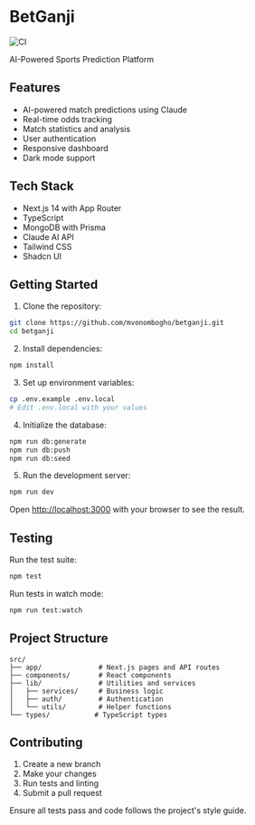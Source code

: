 # BetGanji

![CI](https://github.com/mvonombogho/betganji/workflows/CI/badge.svg)

AI-Powered Sports Prediction Platform

## Features

- AI-powered match predictions using Claude
- Real-time odds tracking
- Match statistics and analysis
- User authentication
- Responsive dashboard
- Dark mode support

## Tech Stack

- Next.js 14 with App Router
- TypeScript
- MongoDB with Prisma
- Claude AI API
- Tailwind CSS
- Shadcn UI

## Getting Started

1. Clone the repository:
```bash
git clone https://github.com/mvonombogho/betganji.git
cd betganji
```

2. Install dependencies:
```bash
npm install
```

3. Set up environment variables:
```bash
cp .env.example .env.local
# Edit .env.local with your values
```

4. Initialize the database:
```bash
npm run db:generate
npm run db:push
npm run db:seed
```

5. Run the development server:
```bash
npm run dev
```

Open [http://localhost:3000](http://localhost:3000) with your browser to see the result.

## Testing

Run the test suite:
```bash
npm test
```

Run tests in watch mode:
```bash
npm run test:watch
```

## Project Structure

```
src/
├── app/              # Next.js pages and API routes
├── components/       # React components
├── lib/              # Utilities and services
│   ├── services/     # Business logic
│   ├── auth/         # Authentication
│   └── utils/        # Helper functions
└── types/           # TypeScript types
```

## Contributing

1. Create a new branch
2. Make your changes
3. Run tests and linting
4. Submit a pull request

Ensure all tests pass and code follows the project's style guide.